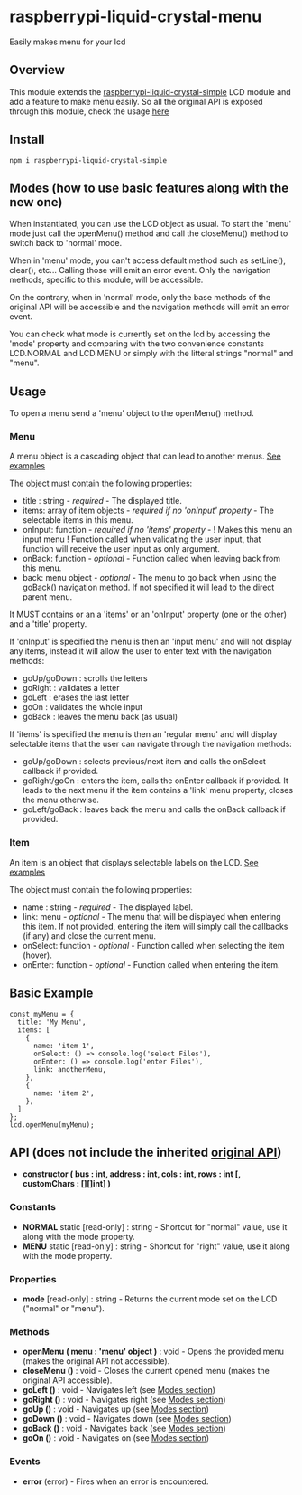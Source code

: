 # raspberrypi-liquid-crystal-menu
Easily makes menu for your lcd

## Overview
This module extends the [raspberrypi-liquid-crystal-simple](https://github.com/kevincastejon/js-raspberrypi-liquid-crystal-simple) LCD module and add a feature to make menu easily.
So all the original API is exposed through this module, check the usage [here](https://github.com/kevincastejon/js-raspberrypi-liquid-crystal-simple/blob/master/README.md#api)

## Install
```
npm i raspberrypi-liquid-crystal-simple
```

## Modes (how to use basic features along with the new one)
When instantiated, you can use the LCD object as usual. To start the 'menu' mode just call the openMenu() method and call the closeMenu() method to switch back to 'normal' mode.

When in 'menu' mode, you can't access default method such as setLine(), clear(), etc... Calling those will emit an error event. Only the navigation methods, specific to this module, will be accessible.

On the contrary, when in 'normal' mode, only the base methods of the original API will be accessible and the navigation methods will emit an error event.

You can check what mode is currently set on the lcd by accessing the 'mode' property and comparing with the two convenience constants LCD.NORMAL and LCD.MENU or simply with the litteral strings "normal" and "menu".

## Usage
To open a menu send a 'menu' object to the openMenu() method.

### Menu
A menu object is a cascading object that can lead to another menus. [See examples](https://github.com/kevincastejon/js-raspberrypi-liquid-crystal-menu/examples)

The object must contain the following properties:

- title : string - *required* - The displayed title.
- items: array of item objects - *required if no 'onInput' property* - The selectable items in this menu.
- onInput: function - *required if no 'items' property* - ! Makes this menu an input menu ! Function called when validating the user input, that function will receive the user input as only argument.
- onBack: function - *optional* - Function called when leaving back from this menu.
- back: menu object - *optional* - The menu to go back when using the goBack() navigation method. If not specified it will lead to the direct parent menu.

It MUST contains or an a 'items' or an 'onInput' property (one or the other) and a 'title' property.

If 'onInput' is specified the menu is then an 'input menu' and will not display any items, instead it will allow the user to enter text with the navigation methods:
- goUp/goDown : scrolls the letters
- goRight : validates a letter
- goLeft : erases the last letter
- goOn : validates the whole input
- goBack : leaves the menu back (as usual)

If 'items' is specified the menu is then an 'regular menu' and will display selectable items that the user can navigate through the navigation methods:
- goUp/goDown : selects previous/next item and calls the onSelect callback if provided.
- goRight/goOn : enters the item, calls the onEnter callback if provided. It leads to the next menu if the item contains a 'link' menu property, closes the menu otherwise.
- goLeft/goBack : leaves back the menu and calls the onBack callback if provided.

### Item
An item is an object that displays selectable labels on the LCD. [See examples](https://github.com/kevincastejon/js-raspberrypi-liquid-crystal-menu/examples)

The object must contain the following properties:

- name : string - *required* - The displayed label.
- link: menu - *optional* - The menu that will be displayed when entering this item. If not provided, entering the item will simply call the callbacks (if any) and close the current menu.
- onSelect: function - *optional* - Function called when selecting the item (hover).
- onEnter: function - *optional* - Function called when entering the item.

## Basic Example
```
const myMenu = {
  title: 'My Menu',
  items: [
    {
      name: 'item 1',
      onSelect: () => console.log('select Files'),
      onEnter: () => console.log('enter Files'),
      link: anotherMenu,
    },
    {
      name: 'item 2',
    },
  ]
};
lcd.openMenu(myMenu);
```

## API (does not include the inherited [original API](https://github.com/kevincastejon/js-raspberrypi-liquid-crystal-simple/blob/master/README.md#api))
- **constructor ( bus : int, address : int, cols : int, rows : int [, customChars : [][]int] )**
### Constants
- **NORMAL** static [read-only] : string - Shortcut for "normal" value, use it along with the mode property.
- **MENU** static [read-only] : string - Shortcut for "right" value, use it along with the mode property.
### Properties
- **mode** [read-only] : string - Returns the current mode set on the LCD ("normal" or "menu").
### Methods
- **openMenu ( menu : 'menu' object )** : void - Opens the provided menu (makes the original API not accessible).
- **closeMenu ()** : void - Closes the current opened menu (makes the original API accessible).
- **goLeft ()** : void - Navigates left (see [Modes section](https://github.com/kevincastejon/js-raspberrypi-liquid-crystal-menu#modes))
- **goRight ()** : void - Navigates right (see [Modes section](https://github.com/kevincastejon/js-raspberrypi-liquid-crystal-menu#modes))
- **goUp ()** : void - Navigates up (see [Modes section](https://github.com/kevincastejon/js-raspberrypi-liquid-crystal-menu#modes))
- **goDown ()** : void - Navigates down (see [Modes section](https://github.com/kevincastejon/js-raspberrypi-liquid-crystal-menu#modes))
- **goBack ()** : void - Navigates back (see [Modes section](https://github.com/kevincastejon/js-raspberrypi-liquid-crystal-menu#modes))
- **goOn ()** : void - Navigates on (see [Modes section](https://github.com/kevincastejon/js-raspberrypi-liquid-crystal-menu#modes))

### Events
- **error** (error) - Fires when an error is encountered.
